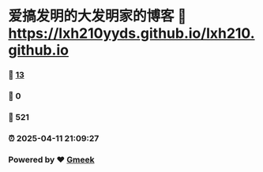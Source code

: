 # 爱搞发明的大发明家的博客 :link: https://lxh210yyds.github.io/lxh210.github.io 
### :page_facing_up: [13](https://lxh210yyds.github.io/lxh210.github.io/tag.html) 
### :speech_balloon: 0 
### :hibiscus: 521 
### :alarm_clock: 2025-04-11 21:09:27 
### Powered by :heart: [Gmeek](https://github.com/Meekdai/Gmeek)
